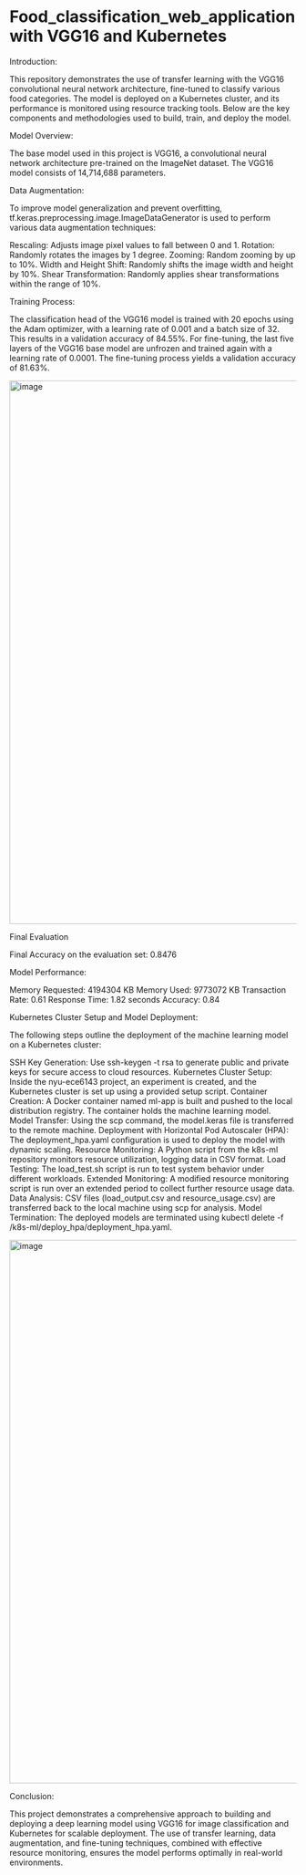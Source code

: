 # Food_classification_web_application with VGG16 and Kubernetes

Introduction:

This repository demonstrates the use of transfer learning with the VGG16 convolutional neural network architecture, fine-tuned to classify various food categories. The model is deployed on a Kubernetes cluster, and its performance is monitored using resource tracking tools. Below are the key components and methodologies used to build, train, and deploy the model.

Model Overview:

The base model used in this project is VGG16, a convolutional neural network architecture pre-trained on the ImageNet dataset. The VGG16 model consists of 14,714,688 parameters.

Data Augmentation:

To improve model generalization and prevent overfitting, tf.keras.preprocessing.image.ImageDataGenerator is used to perform various data augmentation techniques:

Rescaling: Adjusts image pixel values to fall between 0 and 1.
Rotation: Randomly rotates the images by 1 degree.
Zooming: Random zooming by up to 10%.
Width and Height Shift: Randomly shifts the image width and height by 10%.
Shear Transformation: Randomly applies shear transformations within the range of 10%.

Training Process:

The classification head of the VGG16 model is trained with 20 epochs using the Adam optimizer, with a learning rate of 0.001 and a batch size of 32. This results in a validation accuracy of 84.55%. For fine-tuning, the last five layers of the VGG16 base model are unfrozen and trained again with a learning rate of 0.0001. The fine-tuning process yields a validation accuracy of 81.63%.

<img width="953" alt="image" src="https://github.com/user-attachments/assets/e5bcd989-3bba-4ce9-88ef-ef3f279aba4b">


Final Evaluation

Final Accuracy on the evaluation set: 0.8476

Model Performance:

Memory Requested: 4194304 KB
Memory Used: 9773072 KB
Transaction Rate: 0.61
Response Time: 1.82 seconds
Accuracy: 0.84

Kubernetes Cluster Setup and Model Deployment:

The following steps outline the deployment of the machine learning model on a Kubernetes cluster:

SSH Key Generation: Use ssh-keygen -t rsa to generate public and private keys for secure access to cloud resources.
Kubernetes Cluster Setup: Inside the nyu-ece6143 project, an experiment is created, and the Kubernetes cluster is set up using a provided setup script.
Container Creation: A Docker container named ml-app is built and pushed to the local distribution registry. The container holds the machine learning model.
Model Transfer: Using the scp command, the model.keras file is transferred to the remote machine.
Deployment with Horizontal Pod Autoscaler (HPA): The deployment_hpa.yaml configuration is used to deploy the model with dynamic scaling.
Resource Monitoring: A Python script from the k8s-ml repository monitors resource utilization, logging data in CSV format.
Load Testing: The load_test.sh script is run to test system behavior under different workloads.
Extended Monitoring: A modified resource monitoring script is run over an extended period to collect further resource usage data.
Data Analysis: CSV files (load_output.csv and resource_usage.csv) are transferred back to the local machine using scp for analysis.
Model Termination: The deployed models are terminated using kubectl delete -f /k8s-ml/deploy_hpa/deployment_hpa.yaml.

<img width="953" alt="image" src="https://github.com/user-attachments/assets/6d9ec6fc-24a3-4733-90f3-1be0abe2fb86">

Conclusion:

This project demonstrates a comprehensive approach to building and deploying a deep learning model using VGG16 for image classification and Kubernetes for scalable deployment. The use of transfer learning, data augmentation, and fine-tuning techniques, combined with effective resource monitoring, ensures the model performs optimally in real-world environments.
